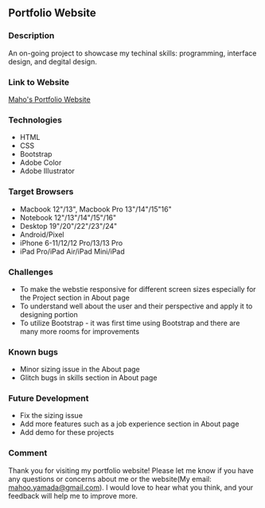 ## Portfolio Website
### Description
An on-going project to showcase my techinal skills: programming, interface design, and degital design. 

### Link to Website
[Maho's Portfolio Website](https://ymd99mh.github.io/portfolio/public/index.html)

### Technologies
* HTML
* CSS
* Bootstrap
* Adobe Color
* Adobe Illustrator 

### Target Browsers
* Macbook 12"/13", Macbook Pro 13"/14"/15"16"
* Notebook 12"/13"/14"/15"/16"
* Desktop 19"/20"/22"/23"/24"
* Android/Pixel
* iPhone 6-11/12/12 Pro/13/13 Pro
* iPad Pro/iPad Air/iPad Mini/iPad

### Challenges
* To make the webstie responsive for different screen sizes especially for the Project section in About page
* To understand well about the user and their perspective and apply it to designing portion
* To utilize Bootstrap - it was first time using Bootstrap and there are many more rooms for improvements

### Known bugs
* Minor sizing issue in the About page
* Glitch bugs in skills section in About page

### Future Development
* Fix the sizing issue
* Add more features such as a job experience section in About page
* Add demo for these projects

### Comment
Thank you for visiting my portfolio website! Please let me know if you have any questions or concerns about me or the website(My email: mahoo.yamada@gmail.com). I would love to hear what you think, and your feedback will help me to improve more. 
